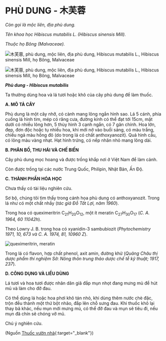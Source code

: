 # PHÙ DUNG - 木芙蓉

*Còn gọi là mộc liên, địa phù dung.*

*Tên khoa học Hibiscus mutabilis L. (Hibiscus sinensis Mill).*

*Thuộc họ Bông (Malvaceae).*

![木芙蓉, phù dung, mộc liên, địa phù dung, Hibiscus mutabilis L., Hibiscus sinensis Mill, họ Bông, Malvaceae](/imgs/caythuoc/dtl/phu-dung.jpg)

![木芙蓉, phù dung, mộc liên, địa phù dung, Hibiscus mutabilis L., Hibiscus sinensis Mill, họ Bông, Malvaceae](/imgs/caythuoc/dtl/phu-dung-2.jpg)

***Phù dung - Hibiscus mutabilis***

Ta thường dùng hoa và lá tươi hoặc khô của cây phù dung để làm thuốc.

**A. MÔ TẢ CÂY**

Phù dung là một cây nhỡ, có cành mang lông ngắn hình sao. Lá 5 cánh, phía cuống lá hình tim, mép có răng cưa, đường kính có thể đạt tới 15cm, mặt dưới có nhiều lông hơn, 5 thùy hình 3 cạnh ngắn, có 7 gân chính. Hoa lớn, đẹp, đơn độc hoặc tụ nhiều hoa, khi mới nở vào buổi sáng, có màu trắng, chiều ngả màu hồng đỏ (do trong lá có chất anthoxyanozit). Quả hình cầu, có lông màu vàng nhạt. Hạt hình trứng, có nếp nhăn nhỏ mang lông dài.

**B. PHÂN BỐ, THU HÁI VÀ CHẾ BIẾN**

Cây phù dung mọc hoang và được trồng khắp nơi ở Việt Nam để làm cảnh.

Còn được trồng tại các nước Trung Quốc, Philipin, Nhật Bản, Ấn Độ.

**C. THÀNH PHẦN HÓA HỌC**

Chưa thấy có tài liệu nghiên cứu.

Sơ bộ, chúng tôi tìm thấy trong cánh hoa phù dung có anthoxyanozit. Trong lá như có một chất nhầy (*tác giả Đỗ Tất Lợi, năm 1960*).

Trong hoa có queximeritrin C<sub>21</sub>H<sub>20</sub>O<sub>12</sub>, một ít meratin C<sub>27</sub>H<sub>30</sub>O<sub>17</sub> (*C. A. 1964, 60 11042h*).

Theo Lowry J. B. trong hoa có xyanidin-3 sambubiozit (*Phytochemistry 1971, 10, 673 và C. A. 1974, 81, 10960 Z*).

![queximeritrin, meratin](/imgs/caythuoc/dtl/phu-dung-3.jpg)

Trong lá có flavon, hợp chất phenol, axit amin, đường khử (*Quảng Châu thị dược phẩm thí nghiệm Sở: Nông thôn trung thảo dược chế tễ kỹ thuật; 1917, 237*).

**D. CÔNG DỤNG VÀ LIỀU DÙNG**

Lá tươi và hoa tươi được nhân dân giã đắp mụn nhọt đang mưng mủ để hút mủ và làm cho đỡ đau.

Có thể dùng lá hoặc hoa phơi khô tán nhỏ, khi dùng thêm nước chè đặc, trộn đều thành một thứ bột nhão, đắp lên chỗ sưng đau. Khi thuốc khô lại thay bã khác, nếu mụn mới mưng mủ, có thể đỡ đau và mụn sẽ tiêu đi, nếu mụn đã chín sẽ chóng vỡ mủ.

Chú ý nghiên cứu.


(Nguồn [Thuốc vườn nhà](http://thuocvuonnha.com){:target="_blank"})